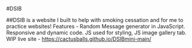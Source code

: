 #DSIB

##DSIB is a website I built to help with smoking cessation and for me to practice websites!
Features - 
Random Message generator in JavaScript.
Responsive and dynamic code.
JS used for styling, JS image gallery tab.
WIP live site - https://cactusballs.github.io/DSIBmini-main/



